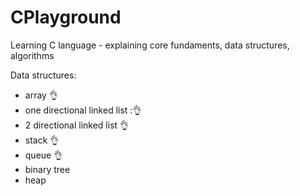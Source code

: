 # CPlayground
Learning C language - explaining core fundaments, data structures, algorithms

Data structures:
- array :ok_hand:
- one directional linked list ::ok_hand:
- 2 directional linked list :ok_hand:
- stack :ok_hand:
- queue :ok_hand:
- binary tree
- heap
